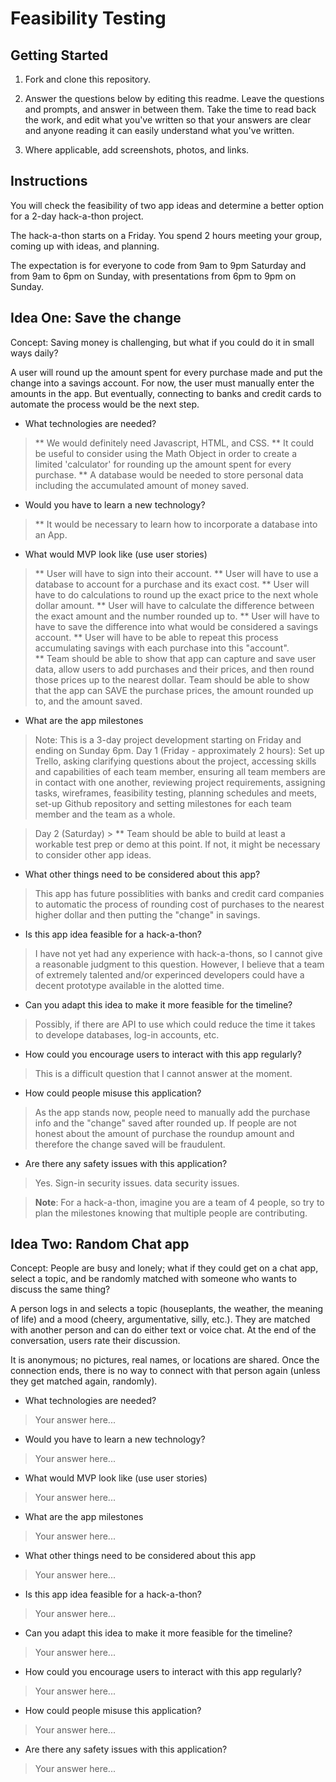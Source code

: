 # Feasibility Testing

## Getting Started

1. Fork and clone this repository.

1. Answer the questions below by editing this readme. Leave the questions and prompts, and answer in between them. Take the time to read back the work, and edit what you've written so that your answers are clear and anyone reading it can easily understand what you've written.

1. Where applicable, add screenshots, photos, and links.

## Instructions

You will check the feasibility of two app ideas and determine a better option for a 2-day hack-a-thon project.

The hack-a-thon starts on a Friday. You spend 2 hours meeting your group, coming up with ideas, and planning.

The expectation is for everyone to code from 9am to 9pm Saturday and from 9am to 6pm on Sunday, with presentations from 6pm to 9pm on Sunday.

## Idea One: Save the change

Concept: Saving money is challenging, but what if you could do it in small ways daily?

A user will round up the amount spent for every purchase made and put the change into a savings account. For now, the user must manually enter the amounts in the app. But eventually, connecting to banks and credit cards to automate the process would be the next step.

- What technologies are needed?

> ** We would definitely need Javascript, HTML, and CSS.
> ** It could be useful to consider using the Math Object in order to create a limited 'calculator' for rounding up the amount spent for every purchase.
> ** A database would be needed to store personal data including the accumulated amount of money saved.

- Would you have to learn a new technology?

> ** It would be necessary to learn how to incorporate a database into an App.

- What would MVP look like (use user stories)

> ** User will have to sign into their account.
> ** User will have to use a database to account for a purchase and its exact cost.
> ** User will have to do calculations to round up the exact price to the next whole dollar amount.
> ** User will have to calculate the difference between the exact amount and the number rounded up to.
> ** User will have to have to save the difference into what would be considered a savings account.
> ** User will have to be able to repeat this process accumulating savings with each purchase into this "account".  
> ** Team should be able to show that app can capture and save user data, allow users to add purchases and their prices, and then round those prices up to the nearest dollar.  Team should be able to show that the app can SAVE the purchase prices, the amount rounded up to, and the amount saved.  


- What are the app milestones

> Note: This is a 3-day project development starting on Friday and ending on Sunday 6pm. 
> Day 1 (Friday - approximately 2 hours):
   Set up Trello, asking clarifying questions about the project, accessing skills and capabilities of each team member, ensuring all team members are in contact with one another, reviewing project requirements, assigning tasks, wireframes, feasibility testing, planning schedules and meets, set-up Github repository and setting milestones for each team member and the team as a whole. 

> Day 2 (Saturday)
    > ** Team should be able to build at least a workable test prep or demo at this point. If not, it might be necessary to consider other app ideas.

- What other things need to be considered about this app?

> This app has future possiblities with banks and credit card companies to automatic the process of rounding cost of purchases to the nearest higher dollar and then putting the "change" in savings.

- Is this app idea feasible for a hack-a-thon?

> I have not yet had any experience with hack-a-thons, so I cannot give a reasonable judgment to this question.  However, I believe that a team of extremely talented and/or experinced developers could have a decent prototype available in the alotted time.  

- Can you adapt this idea to make it more feasible for the timeline?

> Possibly, if there are API to use which could reduce the time it takes to develope databases, log-in accounts, etc.

- How could you encourage users to interact with this app regularly?

> This is a difficult question that I cannot answer at the moment.

- How could people misuse this application?

> As the app stands now, people need to manually add the purchase info and the "change" saved after rounded up. If people are not honest about the amount of purchase the roundup amount and therefore the change saved will be fraudulent.  

- Are there any safety issues with this application?

> Yes. Sign-in security issues. data security issues.

> **Note**: For a hack-a-thon, imagine you are a team of 4 people, so try to plan the milestones knowing that multiple people are contributing.

## Idea Two: Random Chat app

Concept: People are busy and lonely; what if they could get on a chat app, select a topic, and be randomly matched with someone who wants to discuss the same thing?

A person logs in and selects a topic (houseplants, the weather, the meaning of life) and a mood (cheery, argumentative, silly, etc.). They are matched with another person and can do either text or voice chat. At the end of the conversation, users rate their discussion.

It is anonymous; no pictures, real names, or locations are shared. Once the connection ends, there is no way to connect with that person again (unless they get matched again, randomly).

- What technologies are needed?

> Your answer here...

- Would you have to learn a new technology?

> Your answer here...

- What would MVP look like (use user stories)

> Your answer here...

- What are the app milestones

> Your answer here...

- What other things need to be considered about this app

> Your answer here...

- Is this app idea feasible for a hack-a-thon?

> Your answer here...

- Can you adapt this idea to make it more feasible for the timeline?

> Your answer here...

- How could you encourage users to interact with this app regularly?

> Your answer here...

- How could people misuse this application?

> Your answer here...

- Are there any safety issues with this application?

> Your answer here...
